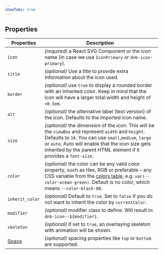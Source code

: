 ```yaml
---
showTabs: true
---
```


## Properties

| Properties                                  | Description                                                                                                                                                                                                                                                                            |
| ------------------------------------------- | -------------------------------------------------------------------------------------------------------------------------------------------------------------------------------------------------------------------------------------------------------------------------------------- |
| `icon`                                      | _(required)_ a React SVG Component or the icon name (in case we use `IconPrimary` or `dnb-icon-primary`).                                                                                                                                                                             |
| `title`                                     | _(optional)_ Use a title to provide extra information about the icon used.                                                                                                                                                                                                             |
| `border`                                    | _(optional)_ use `true` to display a rounded border with an inherited color. Keep in mind that the icon will have a larger total width and height of `+0.5em`.                                                                                                                         |
| `alt`                                       | _(optional)_ the alternative label (text version) of the icon. Defaults to the imported icon name.                                                                                                                                                                                     |
| `size`                                      | _(optional)_ the dimension of the icon. This will be the `viewBox` and represent `width` and `height`. Defaults to `16`. You can use `small`,`medium`, `large` or `auto`. Auto will enable that the icon size gets inherited by the parent HTML element if it provides a `font-size`. |
| `color`                                     | _(optional)_ the color can be any valid color property, such as Hex, RGB or preferable – any CSS variable from the [colors table](/uilib/usage/customisation/colors), e.g. `var(--color-ocean-green)`. Default is no color, which means `--color-black-80`.                                                                                                                                  |
| `inherit_color`                             | _(optional)_ Default to `true`. Set to `false` if you do not want to inherit the color by `currentColor`.                                                                                                                                                                              |
| `modifier`                                  | _(optional)_ modifier class to define. Will result in: `dnb-icon--${modifier}`.                                                                                                                                                                                                        |
| `skeleton`                                  | _(optional)_ if set to `true`, an overlaying skeleton with animation will be shown.                                                                                                                                                                                                    |
| [Space](/uilib/components/space/properties) | _(optional)_ spacing properties like `top` or `bottom` are supported.                                                                                                                                                                                                                  |
